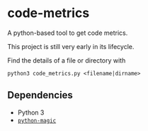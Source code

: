 # code-metrics

A python-based tool to get code metrics.

This project is still very early in its lifecycle.

Find the details of a file or directory with

```
python3 code_metrics.py <filename|dirname>
```

## Dependencies

- Python 3
- [`python-magic`](https://pypi.org/project/python-magic/)
